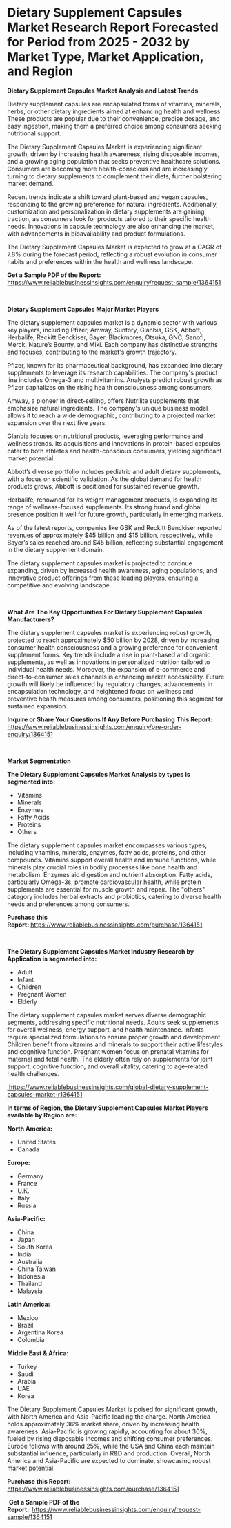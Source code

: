 <p><h1>Dietary Supplement Capsules Market Research Report Forecasted for Period from 2025 -  2032 by Market Type, Market Application, and Region</h1></p><p><strong>Dietary Supplement Capsules Market Analysis and Latest Trends</strong></p>
<p><p>Dietary supplement capsules are encapsulated forms of vitamins, minerals, herbs, or other dietary ingredients aimed at enhancing health and wellness. These products are popular due to their convenience, precise dosage, and easy ingestion, making them a preferred choice among consumers seeking nutritional support.</p><p>The Dietary Supplement Capsules Market is experiencing significant growth, driven by increasing health awareness, rising disposable incomes, and a growing aging population that seeks preventive healthcare solutions. Consumers are becoming more health-conscious and are increasingly turning to dietary supplements to complement their diets, further bolstering market demand. </p><p>Recent trends indicate a shift toward plant-based and vegan capsules, responding to the growing preference for natural ingredients. Additionally, customization and personalization in dietary supplements are gaining traction, as consumers look for products tailored to their specific health needs. Innovations in capsule technology are also enhancing the market, with advancements in bioavailability and product formulations. </p><p>The Dietary Supplement Capsules Market is expected to grow at a CAGR of 7.8% during the forecast period, reflecting a robust evolution in consumer habits and preferences within the health and wellness landscape.</p></p>
<p><strong>Get a Sample PDF of the Report:&nbsp;</strong> <a href="https://www.reliablebusinessinsights.com/enquiry/request-sample/1364151?utm_campaign=2310&utm_medium=2&utm_source=Github&utm_content=ia&utm_term=19042025&utm_id=dietary-supplement-capsules">https://www.reliablebusinessinsights.com/enquiry/request-sample/1364151</a></p>
<p>&nbsp;</p>
<p><strong>Dietary Supplement Capsules Major Market Players</strong></p>
<p><p>The dietary supplement capsules market is a dynamic sector with various key players, including Pfizer, Amway, Suntory, Glanbia, GSK, Abbott, Herbalife, Reckitt Benckiser, Bayer, Blackmores, Otsuka, GNC, Sanofi, Merck, Nature’s Bounty, and Miki. Each company has distinctive strengths and focuses, contributing to the market's growth trajectory.</p><p>Pfizer, known for its pharmaceutical background, has expanded into dietary supplements to leverage its research capabilities. The company's product line includes Omega-3 and multivitamins. Analysts predict robust growth as Pfizer capitalizes on the rising health consciousness among consumers.</p><p>Amway, a pioneer in direct-selling, offers Nutrilite supplements that emphasize natural ingredients. The company's unique business model allows it to reach a wide demographic, contributing to a projected market expansion over the next five years.</p><p>Glanbia focuses on nutritional products, leveraging performance and wellness trends. Its acquisitions and innovations in protein-based capsules cater to both athletes and health-conscious consumers, yielding significant market potential.</p><p>Abbott’s diverse portfolio includes pediatric and adult dietary supplements, with a focus on scientific validation. As the global demand for health products grows, Abbott is positioned for sustained revenue growth.</p><p>Herbalife, renowned for its weight management products, is expanding its range of wellness-focused supplements. Its strong brand and global presence position it well for future growth, particularly in emerging markets.</p><p>As of the latest reports, companies like GSK and Reckitt Benckiser reported revenues of approximately $45 billion and $15 billion, respectively, while Bayer’s sales reached around $45 billion, reflecting substantial engagement in the dietary supplement domain. </p><p>The dietary supplement capsules market is projected to continue expanding, driven by increased health awareness, aging populations, and innovative product offerings from these leading players, ensuring a competitive and evolving landscape.</p></p>
<p>&nbsp;</p>
<p><strong>What Are The Key Opportunities For Dietary Supplement Capsules Manufacturers?</strong></p>
<p><p>The dietary supplement capsules market is experiencing robust growth, projected to reach approximately $50 billion by 2028, driven by increasing consumer health consciousness and a growing preference for convenient supplement forms. Key trends include a rise in plant-based and organic supplements, as well as innovations in personalized nutrition tailored to individual health needs. Moreover, the expansion of e-commerce and direct-to-consumer sales channels is enhancing market accessibility. Future growth will likely be influenced by regulatory changes, advancements in encapsulation technology, and heightened focus on wellness and preventive health measures among consumers, positioning this segment for sustained expansion.</p></p>
<p><strong>Inquire or Share Your Questions If Any Before Purchasing This Report:</strong> <a href="https://www.reliablebusinessinsights.com/enquiry/pre-order-enquiry/1364151?utm_campaign=2310&utm_medium=2&utm_source=Github&utm_content=ia&utm_term=19042025&utm_id=dietary-supplement-capsules">https://www.reliablebusinessinsights.com/enquiry/pre-order-enquiry/1364151</a></p>
<p>&nbsp;</p>
<p><strong>Market Segmentation</strong></p>
<p><strong>The Dietary Supplement Capsules Market Analysis by types is segmented into:</strong></p>
<p><ul><li>Vitamins</li><li>Minerals</li><li>Enzymes</li><li>Fatty Acids</li><li>Proteins</li><li>Others</li></ul></p>
<p><p>The dietary supplement capsules market encompasses various types, including vitamins, minerals, enzymes, fatty acids, proteins, and other compounds. Vitamins support overall health and immune functions, while minerals play crucial roles in bodily processes like bone health and metabolism. Enzymes aid digestion and nutrient absorption. Fatty acids, particularly Omega-3s, promote cardiovascular health, while protein supplements are essential for muscle growth and repair. The "others" category includes herbal extracts and probiotics, catering to diverse health needs and preferences among consumers.</p></p>
<p><strong>Purchase this Report:&nbsp;</strong><a href="https://www.reliablebusinessinsights.com/purchase/1364151?utm_campaign=2310&utm_medium=2&utm_source=Github&utm_content=ia&utm_term=19042025&utm_id=dietary-supplement-capsules">https://www.reliablebusinessinsights.com/purchase/1364151</a></p>
<p>&nbsp;</p>
<p><strong>The Dietary Supplement Capsules Market Industry Research by Application is segmented into:</strong></p>
<p><ul><li>Adult</li><li>Infant</li><li>Children</li><li>Pregnant Women</li><li>Elderly</li></ul></p>
<p><p>The dietary supplement capsules market serves diverse demographic segments, addressing specific nutritional needs. Adults seek supplements for overall wellness, energy support, and health maintenance. Infants require specialized formulations to ensure proper growth and development. Children benefit from vitamins and minerals to support their active lifestyles and cognitive function. Pregnant women focus on prenatal vitamins for maternal and fetal health. The elderly often rely on supplements for joint support, cognitive function, and overall vitality, catering to age-related health challenges.</p></p>
<p><a href="https://www.reliablebusinessinsights.com/global-dietary-supplement-capsules-market-r1364151?utm_campaign=2310&utm_medium=2&utm_source=Github&utm_content=ia&utm_term=19042025&utm_id=dietary-supplement-capsules">&nbsp;https://www.reliablebusinessinsights.com/global-dietary-supplement-capsules-market-r1364151</a></p>
<p><strong>In terms of Region, the Dietary Supplement Capsules Market Players available by Region are:</strong></p>
<p>
    <p> <strong> North America: </strong>
        <ul>
            <li>United States</li>
            <li>Canada</li>
        </ul>
        </p> 
    <p> <strong> Europe: </strong>
        <ul>
            <li>Germany</li>
            <li>France</li>
            <li>U.K.</li>
            <li>Italy</li>
            <li>Russia</li>
        </ul>
        </p> 
    <p> <strong> Asia-Pacific: </strong>
        <ul>
            <li>China</li>
            <li>Japan</li>
            <li>South Korea</li>
            <li>India</li>
            <li>Australia</li>
            <li>China Taiwan</li>
            <li>Indonesia</li>
            <li>Thailand</li>
            <li>Malaysia</li>
        </ul>
        </p> 
    <p> <strong> Latin America: </strong>
        <ul>
            <li>Mexico</li>
            <li>Brazil</li>
            <li>Argentina Korea</li>
            <li>Colombia</li>
        </ul>
        </p> 
    <p> <strong> Middle East & Africa: </strong>
        <ul>
            <li>Turkey</li>
            <li>Saudi</li>
            <li>Arabia</li>
            <li>UAE</li>
            <li>Korea</li>
        </ul>
    </p>
    </p>
<p><p>The Dietary Supplement Capsules Market is poised for significant growth, with North America and Asia-Pacific leading the charge. North America holds approximately 36% market share, driven by increasing health awareness. Asia-Pacific is growing rapidly, accounting for about 30%, fueled by rising disposable incomes and shifting consumer preferences. Europe follows with around 25%, while the USA and China each maintain substantial influence, particularly in R&D and production. Overall, North America and Asia-Pacific are expected to dominate, showcasing robust market potential.</p></p>
<p><strong>Purchase this Report: </strong><a href="https://www.reliablebusinessinsights.com/purchase/1364151?utm_campaign=2310&utm_medium=2&utm_source=Github&utm_content=ia&utm_term=19042025&utm_id=dietary-supplement-capsules">https://www.reliablebusinessinsights.com/purchase/1364151</a></p>
<p>&nbsp;<strong>Get a Sample PDF of the Report:&nbsp;&nbsp;</strong><a href="https://www.reliablebusinessinsights.com/enquiry/request-sample/1364151?utm_campaign=2310&utm_medium=2&utm_source=Github&utm_content=ia&utm_term=19042025&utm_id=dietary-supplement-capsules">https://www.reliablebusinessinsights.com/enquiry/request-sample/1364151</a></p>
<p><strong></strong></p>
<p><p></p><p></p><p></p></p>